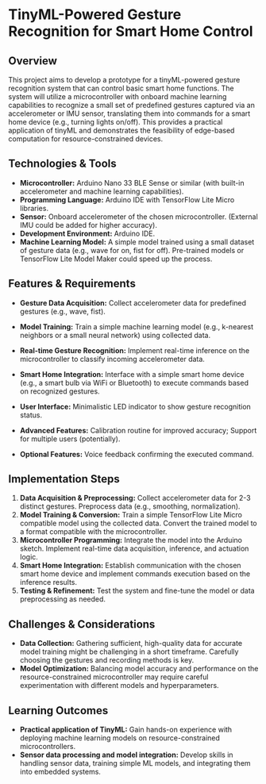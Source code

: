 # TinyML-Powered Gesture Recognition for Smart Home Control

## Overview

This project aims to develop a prototype for a tinyML-powered gesture recognition system that can control basic smart home functions.  The system will utilize a microcontroller with onboard machine learning capabilities to recognize a small set of predefined gestures captured via an accelerometer or IMU sensor, translating them into commands for a smart home device (e.g., turning lights on/off). This provides a practical application of tinyML and demonstrates the feasibility of edge-based computation for resource-constrained devices.

## Technologies & Tools

* **Microcontroller:** Arduino Nano 33 BLE Sense or similar (with built-in accelerometer and machine learning capabilities).
* **Programming Language:** Arduino IDE with TensorFlow Lite Micro libraries.
* **Sensor:**  Onboard accelerometer of the chosen microcontroller. (External IMU could be added for higher accuracy).
* **Development Environment:**  Arduino IDE.
* **Machine Learning Model:**  A simple model trained using a small dataset of gesture data (e.g., wave for on, fist for off).  Pre-trained models or TensorFlow Lite Model Maker could speed up the process.

## Features & Requirements

- **Gesture Data Acquisition:**  Collect accelerometer data for predefined gestures (e.g., wave, fist).
- **Model Training:** Train a simple machine learning model (e.g., k-nearest neighbors or a small neural network) using collected data.
- **Real-time Gesture Recognition:**  Implement real-time inference on the microcontroller to classify incoming accelerometer data.
- **Smart Home Integration:**  Interface with a simple smart home device (e.g., a smart bulb via WiFi or Bluetooth) to execute commands based on recognized gestures.
- **User Interface:** Minimalistic LED indicator to show gesture recognition status.


- **Advanced Features:** Calibration routine for improved accuracy; Support for multiple users (potentially).
- **Optional Features:**  Voice feedback confirming the executed command.


## Implementation Steps

1. **Data Acquisition & Preprocessing:** Collect accelerometer data for 2-3 distinct gestures.  Preprocess data (e.g., smoothing, normalization).
2. **Model Training & Conversion:** Train a simple TensorFlow Lite Micro compatible model using the collected data. Convert the trained model to a format compatible with the microcontroller.
3. **Microcontroller Programming:** Integrate the model into the Arduino sketch. Implement real-time data acquisition, inference, and actuation logic.
4. **Smart Home Integration:**  Establish communication with the chosen smart home device and implement commands execution based on the inference results.
5. **Testing & Refinement:** Test the system and fine-tune the model or data preprocessing as needed.

## Challenges & Considerations

- **Data Collection:** Gathering sufficient, high-quality data for accurate model training might be challenging in a short timeframe.  Carefully choosing the gestures and recording methods is key.
- **Model Optimization:**  Balancing model accuracy and performance on the resource-constrained microcontroller may require careful experimentation with different models and hyperparameters.

## Learning Outcomes

- **Practical application of TinyML:** Gain hands-on experience with deploying machine learning models on resource-constrained microcontrollers.
- **Sensor data processing and model integration:**  Develop skills in handling sensor data, training simple ML models, and integrating them into embedded systems.

